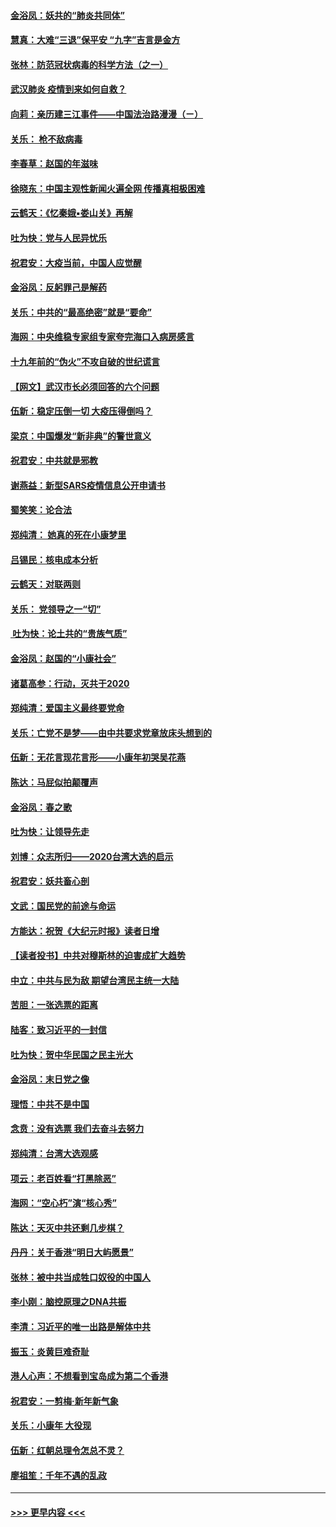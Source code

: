 #### [金浴凤：妖共的“肺炎共同体”](../pages/nsc993/n11829448.md?t=01300644) 
#### [慧真：大难“三退”保平安 “九字”吉言是金方](../pages/nsc993/n11829501.md?t=01300644) 
#### [张林：防范冠状病毒的科学方法（之一）](../pages/nsc993/n11828618.md?t=01300644) 
#### [武汉肺炎 疫情到来如何自救？](../pages/nsc993/n11827632.md?t=01300644) 
#### [向莉：亲历建三江事件——中国法治路漫漫（ㄧ）](../pages/nsc993/n11827190.md?t=01300644) 
#### [关乐： 枪不敌病毒](../pages/nsc993/n11826746.md?t=01300644) 
#### [李春草：赵国的年滋味](../pages/nsc993/n11826321.md?t=01300644) 
#### [徐晓东：中国主观性新闻火遍全网 传播真相极困难](../pages/nsc993/n11826508.md?t=01300644) 
#### [云鹤天：《忆秦娥▪娄山关》再解](../pages/nsc993/n11824682.md?t=01300644) 
#### [吐为快：党与人民异忧乐](../pages/nsc993/n11824660.md?t=01300644) 
#### [祝君安：大疫当前，中国人应觉醒](../pages/nsc993/n11821946.md?t=01300644) 
#### [金浴凤：反躬罪己是解药](../pages/nsc993/n11820280.md?t=01300644) 
#### [关乐：中共的“最高绝密”就是“要命”](../pages/nsc993/n11816946.md?t=01300644) 
#### [海网：中央维稳专家组专家夸完海口入病房感言](../pages/nsc993/n11815138.md?t=01300644) 
#### [十九年前的“伪火”不攻自破的世纪谎言](../pages/nsc993/n11813238.md?t=01300644) 
#### [【网文】武汉市长必须回答的六个问题](../pages/nsc993/n11813848.md?t=01300644) 
#### [伍新：稳定压倒一切 大疫压得倒吗？](../pages/nsc993/n11812634.md?t=01300644) 
#### [梁京：中国爆发“新非典”的警世意义](../pages/nsc993/n11812554.md?t=01300644) 
#### [祝君安：中共就是邪教](../pages/nsc993/n11812431.md?t=01300644) 
#### [谢燕益：新型SARS疫情信息公开申请书](../pages/nsc993/n11808840.md?t=01300644) 
#### [蜀笑笑：论合法](../pages/nsc993/n11808064.md?t=01300644) 
#### [郑纯清： 她真的死在小康梦里](../pages/nsc993/n11806623.md?t=01300644) 
#### [吕锡民：核电成本分析](../pages/nsc993/n11806284.md?t=01300644) 
#### [云鹤天：对联两则](../pages/nsc993/n11805957.md?t=01300644) 
#### [关乐： 党领导之一“切”](../pages/nsc993/n11804505.md?t=01300644) 
#### [ 吐为快：论土共的“贵族气质”](../pages/nsc993/n11804490.md?t=01300644) 
#### [金浴凤：赵国的“小康社会”](../pages/nsc993/n11804452.md?t=01300644) 
#### [诸葛高参：行动，灭共于2020](../pages/nsc993/n11804120.md?t=01300644) 
#### [郑纯清：爱国主义最终要党命](../pages/nsc993/n11802197.md?t=01300644) 
#### [关乐：亡党不是梦——由中共要求党章放床头想到的](../pages/nsc993/n11802156.md?t=01300644) 
#### [伍新：无花言现花言形——小康年初哭吴花燕](../pages/nsc993/n11800044.md?t=01300644) 
#### [陈达：马屁似拍颠覆声](../pages/nsc993/n11800010.md?t=01300644) 
#### [金浴凤：春之歌](../pages/nsc993/n11797687.md?t=01300644) 
#### [吐为快：让领导先走](../pages/nsc993/n11797512.md?t=01300644) 
#### [刘博：众志所归——2020台湾大选的启示](../pages/nsc993/n11796878.md?t=01300644) 
#### [祝君安：妖共畜心剖](../pages/nsc993/n11794273.md?t=01300644) 
#### [文武：国民党的前途与命运](../pages/nsc993/n11794198.md?t=01300644) 
#### [方能达：祝贺《大纪元时报》读者日增](../pages/nsc993/n11793807.md?t=01300644) 
#### [【读者投书】中共对穆斯林的迫害成扩大趋势](../pages/nsc993/n11791371.md?t=01300644) 
#### [中立：中共与民为敌 期望台湾民主统一大陆](../pages/nsc993/n11790392.md?t=01300644) 
#### [苦胆：一张选票的距离](../pages/nsc993/n11788914.md?t=01300644) 
#### [陆客：致习近平的一封信](../pages/nsc993/n11788867.md?t=01300644) 
#### [吐为快：贺中华民国之民主光大](../pages/nsc993/n11788618.md?t=01300644) 
#### [金浴凤：末日党之像](../pages/nsc993/n11787475.md?t=01300644) 
#### [理悟：中共不是中国](../pages/nsc993/n11787463.md?t=01300644) 
#### [念贲：没有选票  我们去奋斗去努力](../pages/nsc993/n11787398.md?t=01300644) 
#### [郑纯清：台湾大选观感](../pages/nsc993/n11786210.md?t=01300644) 
#### [项云：老百姓看“打黑除恶”](../pages/nsc993/n11785398.md?t=01300644) 
#### [海网：“空心朽”演“核心秀”](../pages/nsc993/n11783874.md?t=01300644) 
#### [陈达：天灭中共还剩几步棋？](../pages/nsc993/n11783719.md?t=01300644) 
#### [丹丹：关于香港“明日大屿愿景”](../pages/nsc993/n11783273.md?t=01300644) 
#### [张林：被中共当成牲口奴役的中国人](../pages/nsc993/n11782397.md?t=01300644) 
#### [李小刚：脑控原理之DNA共振](../pages/nsc993/n11780962.md?t=01300644) 
#### [李清：习近平的唯一出路是解体中共](../pages/nsc993/n11780866.md?t=01300644) 
#### [振玉：炎黄巨难奇耻](../pages/nsc993/n11779632.md?t=01300644) 
#### [港人心声：不想看到宝岛成为第二个香港](../pages/nsc993/n11778817.md?t=01300644) 
#### [祝君安：一剪梅‧新年新气象](../pages/nsc993/n11776340.md?t=01300644) 
#### [关乐：小康年 大役现](../pages/nsc993/n11774213.md?t=01300644) 
#### [伍新：红朝总理令怎总不灵？](../pages/nsc993/n11770813.md?t=01300644) 
#### [廖祖笙：千年不遇的乱政](../pages/nsc993/n11770373.md?t=01300644) 

----
#### [ >>> 更早内容 <<< ](../indexes/nsc993-earlier.md)
